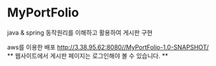 # MyPortFolio
java & spring 동작원리를 이해하고 활용하여 게시판 구현 

aws를 이용한 배포 
http://3.38.95.62:8080//MyPortFolio-1.0-SNAPSHOT/
<br>
** 웹사이트에서 게시판 페이지는 로그인해야 볼 수 있습니다. **
